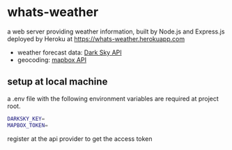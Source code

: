 # whats-weather

a web server providing weather information, built by Node.js and Express.js  
deployed by Heroku at https://whats-weather.herokuapp.com

- weather forecast data: [Dark Sky API](https://darksky.net/dev/docs)
- geocoding: [mapbox API](https://docs.mapbox.com/api/search/#endpoints)

## setup at local machine
a .env file with the following environment variables are required at project root.  
```bash
DARKSKY_KEY=
MAPBOX_TOKEN=
```
register at the api provider to get the access token  
